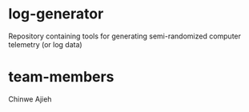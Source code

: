 # log-generator
Repository containing tools for generating semi-randomized computer telemetry (or log data)

# team-members
Chinwe Ajieh

